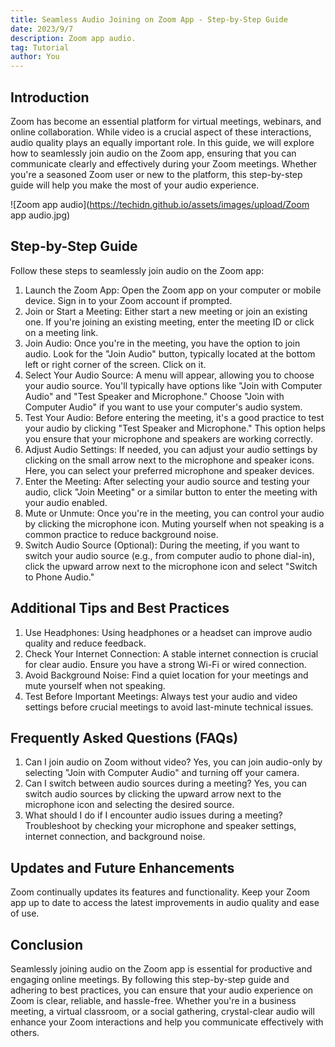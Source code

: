 ```yaml
---
title: Seamless Audio Joining on Zoom App - Step-by-Step Guide
date: 2023/9/7
description: Zoom app audio. 
tag: Tutorial
author: You
---
```


## Introduction
Zoom has become an essential platform for virtual meetings, webinars, and online collaboration. While video is a crucial aspect of these interactions, audio quality plays an equally important role. In this guide, we will explore how to seamlessly join audio on the Zoom app, ensuring that you can communicate clearly and effectively during your Zoom meetings. Whether you're a seasoned Zoom user or new to the platform, this step-by-step guide will help you make the most of your audio experience.

![Zoom app audio](https://techidn.github.io/assets/images/upload/Zoom app audio.jpg)

## Step-by-Step Guide
Follow these steps to seamlessly join audio on the Zoom app:

1. Launch the Zoom App: Open the Zoom app on your computer or mobile device. Sign in to your Zoom account if prompted.
2. Join or Start a Meeting: Either start a new meeting or join an existing one. If you're joining an existing meeting, enter the meeting ID or click on a meeting link.
3. Join Audio: Once you're in the meeting, you have the option to join audio. Look for the "Join Audio" button, typically located at the bottom left or right corner of the screen. Click on it.
4. Select Your Audio Source: A menu will appear, allowing you to choose your audio source. You'll typically have options like "Join with Computer Audio" and "Test Speaker and Microphone." Choose "Join with Computer Audio" if you want to use your computer's audio system.
5. Test Your Audio: Before entering the meeting, it's a good practice to test your audio by clicking "Test Speaker and Microphone." This option helps you ensure that your microphone and speakers are working correctly.
6. Adjust Audio Settings: If needed, you can adjust your audio settings by clicking on the small arrow next to the microphone and speaker icons. Here, you can select your preferred microphone and speaker devices.
7. Enter the Meeting: After selecting your audio source and testing your audio, click "Join Meeting" or a similar button to enter the meeting with your audio enabled.
8. Mute or Unmute: Once you're in the meeting, you can control your audio by clicking the microphone icon. Muting yourself when not speaking is a common practice to reduce background noise.
9. Switch Audio Source (Optional): During the meeting, if you want to switch your audio source (e.g., from computer audio to phone dial-in), click the upward arrow next to the microphone icon and select "Switch to Phone Audio."

## Additional Tips and Best Practices
1. Use Headphones: Using headphones or a headset can improve audio quality and reduce feedback.
2. Check Your Internet Connection: A stable internet connection is crucial for clear audio. Ensure you have a strong Wi-Fi or wired connection.
3. Avoid Background Noise: Find a quiet location for your meetings and mute yourself when not speaking.
4. Test Before Important Meetings: Always test your audio and video settings before crucial meetings to avoid last-minute technical issues.

## Frequently Asked Questions (FAQs)
1. Can I join audio on Zoom without video?
Yes, you can join audio-only by selecting "Join with Computer Audio" and turning off your camera.
2. Can I switch between audio sources during a meeting?
Yes, you can switch audio sources by clicking the upward arrow next to the microphone icon and selecting the desired source.
3. What should I do if I encounter audio issues during a meeting?
Troubleshoot by checking your microphone and speaker settings, internet connection, and background noise.

## Updates and Future Enhancements
Zoom continually updates its features and functionality. Keep your Zoom app up to date to access the latest improvements in audio quality and ease of use.

## Conclusion
Seamlessly joining audio on the Zoom app is essential for productive and engaging online meetings. By following this step-by-step guide and adhering to best practices, you can ensure that your audio experience on Zoom is clear, reliable, and hassle-free. Whether you're in a business meeting, a virtual classroom, or a social gathering, crystal-clear audio will enhance your Zoom interactions and help you communicate effectively with others.
